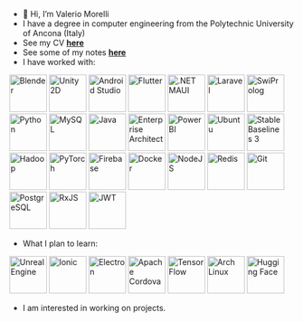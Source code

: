 - 👋 Hi, I’m Valerio Morelli
- I have a degree in computer engineering from the Polytechnic University of Ancona (Italy)
- See my CV <a href="https://github.com/user-attachments/files/16021538/Valerio.Morelli.-.Curriculum.Vitae.pdf"><b>here</b></a>
- See some of my notes <a href="https://github.com/MrPio/UNI-Notes"><b>here</b></a>
- I have worked with:

<img src="https://upload.wikimedia.org/wikipedia/commons/thumb/0/0c/Blender_logo_no_text.svg/768px-Blender_logo_no_text.svg.png" height="66rem" title="Blender"> <img src="https://user-images.githubusercontent.com/61319844/156958898-1f821b0d-21a8-444c-bc01-3cc3f49a44e8.png" height="66rem" title="Unity 2D"> <img src="https://static-00.iconduck.com/assets.00/android-studio-icon-486x512-zp9um7zl.png" height="66rem" title="Android Studio"> <img src="https://web-strapi.mrmilu.com/uploads/flutter_logo_470e9f7491.png" height="66rem" title="Flutter"> <img src="https://miro.medium.com/v2/resize:fit:400/1*r9PHaS8b0YCrOnMu9tZz9g.png" height="66rem" title=".NET MAUI"> <img src="https://static-00.iconduck.com/assets.00/laravel-icon-497x512-uwybstke.png" height="66rem" title="Laravel"> <img src="https://cdn.icon-icons.com/icons2/2107/PNG/512/file_type_prolog_icon_130230.png" height="66rem" title="SwiProlog"> <img src="https://static-00.iconduck.com/assets.00/python-icon-512x512-48og66bp.png" height="66rem" title="Python"> <img src="https://cdn-icons-png.flaticon.com/512/5968/5968313.png" height="66rem" title="MySQL"> <img src="https://cdn-icons-png.flaticon.com/512/5968/5968282.png" height="66rem" title="Java"> <img src="https://github.com/MrPio/MrPio/assets/22773005/4ff5946f-e536-4d7e-9c1c-a7c660b0cb27" height="66rem" title="Enterprise Architect"> <img src="https://static-00.iconduck.com/assets.00/power-bi-icon-1536x2048-0xah5g2o.png" height="66rem" title="Power BI"> <img src="https://upload.wikimedia.org/wikipedia/commons/9/9e/UbuntuCoF.svg" height="66rem" title="Ubuntu"> <img src="https://github.com/MrPio/MrPio/assets/22773005/abadbbb3-1126-4025-b086-2370ae61318e" height="66rem" title="Stable Baselines 3"> <img src="https://cdn.worldvectorlogo.com/logos/hadoop.svg" height="66rem" title="Hadoop"> <img src="https://upload.wikimedia.org/wikipedia/commons/thumb/1/10/PyTorch_logo_icon.svg/640px-PyTorch_logo_icon.svg.png" height="66rem" title="PyTorch">
  <img src="https://upload.wikimedia.org/wikipedia/commons/f/fd/Firebase_Logo_%28No_wordmark%29_%282024-%29.svg" height="66rem" title="Firebase">
 <img src="https://static-00.iconduck.com/assets.00/docker-icon-2048x2048-5mc7mvtn.png" height="66rem" title="Docker">
 <img src="https://upload.wikimedia.org/wikipedia/commons/d/d9/Node.js_logo.svg" height="66rem" title="NodeJS">
 <img src="https://www.geekandjob.com/uploads/wiki/5f6231ac011726c714dfa5bad0c05c4a4c8ad8c4.png" height="66rem" title="Redis">
 <img src="https://upload.wikimedia.org/wikipedia/commons/thumb/3/3f/Git_icon.svg/2048px-Git_icon.svg.png" height="66rem" title="Git">
 <img src="https://upload.wikimedia.org/wikipedia/commons/2/29/Postgresql_elephant.svg" height="66rem" title="PostgreSQL">
 <img src="https://rxjs.dev/generated/images/marketing/home/Rx_Logo-512-512.png" height="66rem" title="RxJS">
  <img src="https://cdn.worldvectorlogo.com/logos/jwt-3.svg" height="66rem" title="JWT">

- What I plan to learn:

<img src="https://github.com/MrPio/MrPio/assets/22773005/97920227-b04f-4b5b-8596-d143e69c29e1" height="66rem" title="Unreal Engine"> <img src="https://www.svgrepo.com/show/353912/ionic-icon.svg" height="66rem" title="Ionic"> <img src="https://upload.wikimedia.org/wikipedia/commons/thumb/9/91/Electron_Software_Framework_Logo.svg/2048px-Electron_Software_Framework_Logo.svg.png" height="66rem" title="Electron"> <img src="https://www.geekandjob.com/uploads/wiki/5fd2279663a119d26b5924521938d9eb.png" height="66rem" title="Apache Cordova"> <img src="https://upload.wikimedia.org/wikipedia/commons/thumb/2/2d/Tensorflow_logo.svg/1915px-Tensorflow_logo.svg.png" height="66rem" title="TensorFlow">  <img src="https://www.raspberryitaly.com/wp-content/uploads/2015/04/Arch-linux-logo.png" height="66rem" title="Arch Linux">
<img src="https://workable-application-form.s3.amazonaws.com/advanced/production/61557f91d9510741dc62e7f8/c3635b59-a3d2-444a-b636-a9d0061dcdde" height="66rem" title="Hugging Face">
- I am interested in working on projects.
<!---
MrPio/MrPio is a ✨ special ✨ repository because its `README.md` (this file) appears on your GitHub profile.
You can click the Preview link to take a look at your changes.
--->
